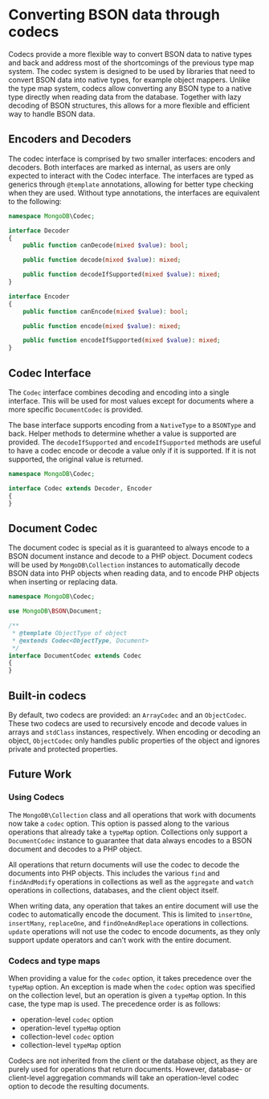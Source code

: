 # Converting BSON data through codecs

Codecs provide a more flexible way to convert BSON data to native types and back and address most of the shortcomings of
the previous type map system. The codec system is designed to be used by libraries that need to convert BSON data into
native types, for example object mappers. Unlike the type map system, codecs allow converting any BSON type to a native
type directly when reading data from the database. Together with lazy decoding of BSON structures, this allows
for a more flexible and efficient way to handle BSON data.

## Encoders and Decoders

The codec interface is comprised by two smaller interfaces: encoders and decoders. Both interfaces are marked as
internal, as users are only expected to interact with the Codec interface. The interfaces are typed as generics through
`@template` annotations, allowing for better type checking when they are used. Without type annotations, the interfaces
are equivalent to the following:

```php
namespace MongoDB\Codec;

interface Decoder
{
    public function canDecode(mixed $value): bool;

    public function decode(mixed $value): mixed;

    public function decodeIfSupported(mixed $value): mixed;
}

interface Encoder
{
    public function canEncode(mixed $value): bool;

    public function encode(mixed $value): mixed;

    public function encodeIfSupported(mixed $value): mixed;
}
```

## Codec Interface

The `Codec` interface combines decoding and encoding into a single interface. This will be used for most values except
for documents where a more specific `DocumentCodec` is provided.

The base interface supports encoding from a `NativeType` to a `BSONType` and back. Helper methods to determine whether a
value is supported are provided. The `decodeIfSupported` and `encodeIfSupported` methods are useful to have a codec
encode or decode a value only if it is supported. If it is not supported, the original value is returned.

```php
namespace MongoDB\Codec;

interface Codec extends Decoder, Encoder
{
}
```

## Document Codec

The document codec is special as it is guaranteed to always encode to a BSON document instance and decode to a PHP
object. Document codecs will be used by `MongoDB\Collection` instances to automatically decode BSON data into PHP
objects when reading data, and to encode PHP objects when inserting or replacing data.

```php
namespace MongoDB\Codec;

use MongoDB\BSON\Document;

/** 
 * @template ObjectType of object
 * @extends Codec<ObjectType, Document> 
 */
interface DocumentCodec extends Codec
{
}
```

## Built-in codecs

By default, two codecs are provided: an `ArrayCodec` and an `ObjectCodec`. These two codecs are used to recursively
encode and decode values in arrays and `stdClass` instances, respectively. When encoding or decoding an object,
`ObjectCodec` only handles public properties of the object and ignores private and protected properties.

## Future Work

### Using Codecs

The `MongoDB\Collection` class and all operations that work with documents now take a `codec` option. This option is
passed along to the various operations that already take a `typeMap` option. Collections only support a `DocumentCodec`
instance to guarantee that data always encodes to a BSON document and decodes to a PHP object.

All operations that return documents will use the codec to decode the documents into PHP objects. This includes
the various `find` and `findAndModify` operations in collections as well as the `aggregate` and `watch` operations in
collections, databases, and the client object itself.

When writing data, any operation that takes an entire document will use the codec to automatically encode the document.
This is limited to `insertOne`, `insertMany`, `replaceOne`, and `findOneAndReplace` operations in collections. `update`
operations will not use the codec to encode documents, as they only support update operators and can't work with the
entire document.


### Codecs and type maps

When providing a value for the `codec` option, it takes precedence over the `typeMap` option. An exception is made
when the `codec` option was specified on the collection level, but an operation is given a `typeMap` option. In
this case, the type map is used. The precedence order is as follows:

* operation-level `codec` option
* operation-level `typeMap` option
* collection-level `codec` option
* collection-level `typeMap` option

Codecs are not inherited from the client or the database object, as they are purely used for operations that return
documents. However, database- or client-level aggregation commands will take an operation-level codec option to
decode the resulting documents.
